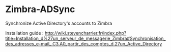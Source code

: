 # Zimbra-ADSync
Synchronize Active Directory's accounts to Zimbra

Installation guide : http://wiki.stevencharrier.fr/index.php?title=Installation_d%27un_serveur_de_messagerie_Zimbra#Synchronisation_des_adresses_e-mail_.C3.A0_partir_des_comptes_d.27un_Active_Directory
